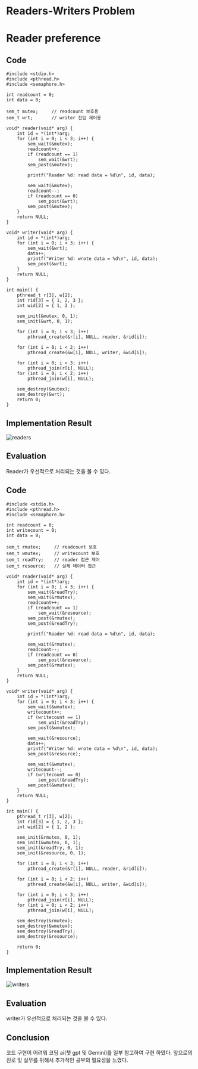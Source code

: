 # Readers-Writers Problem
# Reader preference
## Code

    #include <stdio.h>
    #include <pthread.h>
    #include <semaphore.h>

    int readcount = 0;
    int data = 0;

    sem_t mutex;     // readcount 보호용
    sem_t wrt;       // writer 진입 제어용

    void* reader(void* arg) {
        int id = *(int*)arg;
        for (int i = 0; i < 3; i++) {
            sem_wait(&mutex);
            readcount++;
            if (readcount == 1)
                sem_wait(&wrt);  
            sem_post(&mutex);

            printf("Reader %d: read data = %d\n", id, data);

            sem_wait(&mutex);
            readcount--;
            if (readcount == 0)
                sem_post(&wrt); 
            sem_post(&mutex);
        }
        return NULL;
    }

    void* writer(void* arg) {
        int id = *(int*)arg;
        for (int i = 0; i < 3; i++) {
            sem_wait(&wrt);
            data++;
            printf("Writer %d: wrote data = %d\n", id, data);
            sem_post(&wrt);
        }
        return NULL;
    }

    int main() {
        pthread_t r[3], w[2];
        int rid[3] = { 1, 2, 3 };
        int wid[2] = { 1, 2 };

        sem_init(&mutex, 0, 1);
        sem_init(&wrt, 0, 1);

        for (int i = 0; i < 3; i++)
            pthread_create(&r[i], NULL, reader, &rid[i]);

        for (int i = 0; i < 2; i++)
            pthread_create(&w[i], NULL, writer, &wid[i]);
    
        for (int i = 0; i < 3; i++)
            pthread_join(r[i], NULL);
        for (int i = 0; i < 2; i++)
            pthread_join(w[i], NULL);

        sem_destroy(&mutex);
        sem_destroy(&wrt);
        return 0;
    }
## Implementation Result
![readers](https://github.com/YooJiHyeok/Readers-Writers-Problem/blob/main/reader_prefernece.png)
## Evaluation
Reader가 우선적으로 처리되는 것을 볼 수 있다.
## Code

    #include <stdio.h>
    #include <pthread.h>
    #include <semaphore.h>

    int readcount = 0;
    int writecount = 0;
    int data = 0;

    sem_t rmutex;     // readcount 보호
    sem_t wmutex;     // writecount 보호
    sem_t readTry;    // reader 접근 제어
    sem_t resource;   // 실제 데이터 접근

    void* reader(void* arg) {
        int id = *(int*)arg;
        for (int i = 0; i < 3; i++) {
            sem_wait(&readTry);
            sem_wait(&rmutex);
            readcount++;
            if (readcount == 1)
                sem_wait(&resource);
            sem_post(&rmutex);
            sem_post(&readTry);

            printf("Reader %d: read data = %d\n", id, data);

            sem_wait(&rmutex);
            readcount--;
            if (readcount == 0)
                sem_post(&resource);
            sem_post(&rmutex);
        }
        return NULL;
    }

    void* writer(void* arg) {
        int id = *(int*)arg;
        for (int i = 0; i < 3; i++) {
            sem_wait(&wmutex);
            writecount++;
            if (writecount == 1)
                sem_wait(&readTry);
            sem_post(&wmutex);

            sem_wait(&resource);
            data++;
            printf("Writer %d: wrote data = %d\n", id, data);
            sem_post(&resource);

            sem_wait(&wmutex);
            writecount--;
            if (writecount == 0)
                sem_post(&readTry);
            sem_post(&wmutex);
        }
        return NULL;
    }

    int main() {
        pthread_t r[3], w[2];
        int rid[3] = { 1, 2, 3 };
        int wid[2] = { 1, 2 };

        sem_init(&rmutex, 0, 1);
        sem_init(&wmutex, 0, 1);
        sem_init(&readTry, 0, 1);
        sem_init(&resource, 0, 1);

        for (int i = 0; i < 3; i++)
            pthread_create(&r[i], NULL, reader, &rid[i]);

        for (int i = 0; i < 2; i++)
            pthread_create(&w[i], NULL, writer, &wid[i]);

        for (int i = 0; i < 3; i++)
            pthread_join(r[i], NULL);
        for (int i = 0; i < 2; i++)
            pthread_join(w[i], NULL);

        sem_destroy(&rmutex);
        sem_destroy(&wmutex);
        sem_destroy(&readTry);
        sem_destroy(&resource);

        return 0;
    }

## Implementation Result
![writers](https://github.com/YooJiHyeok/Readers-Writers-Problem/blob/main/writers_preference.png)
## Evaluation
writer가 우선적으로 처리되는 것을 볼 수 있다.
## Conclusion
코드 구현이 어려워 코딩 ai(챗 gpt 및 Gemini)를 일부 참고하여 구현 하였다. 앞으로의 진로 및 실무를 위해서 추가적인 공부의 필요성을 느꼈다.
